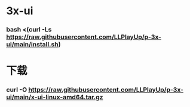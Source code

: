 # 3x-ui

### bash <(curl -Ls https://raw.githubusercontent.com/LLPlayUp/p-3x-ui/main/install.sh)

# 下载
### curl -O https://raw.githubusercontent.com/LLPlayUp/p-3x-ui/main/x-ui-linux-amd64.tar.gz
